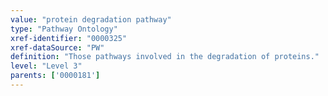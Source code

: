 ```yaml
---
value: "protein degradation pathway"
type: "Pathway Ontology"
xref-identifier: "0000325"
xref-dataSource: "PW"
definition: "Those pathways involved in the degradation of proteins."
level: "Level 3"
parents: ['0000181']
---
```

